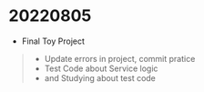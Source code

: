 # 20220805

- Final Toy Project
> - Update  errors in project, commit pratice
> - Test Code about Service logic
> - and Studying about test code

